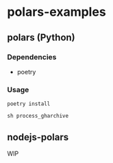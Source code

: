 # polars-examples

## polars (Python)

### Dependencies

- poetry

### Usage

```shell
poetry install

sh process_gharchive
```

## nodejs-polars

WIP
